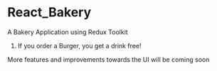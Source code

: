# React_Bakery
A Bakery Application using Redux Toolkit

1. If you order a Burger, you get a drink free!

More features and improvements towards the UI will be coming soon
